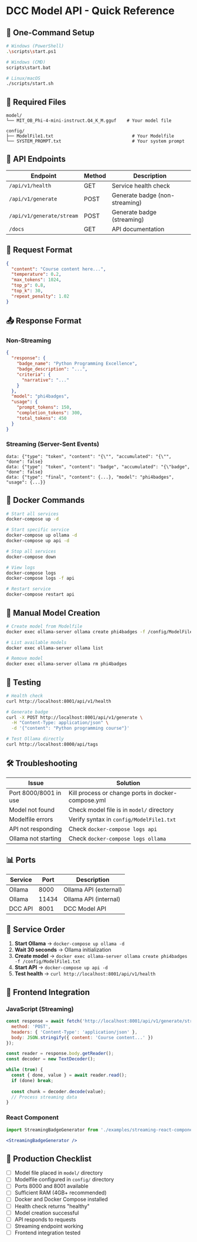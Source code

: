 # DCC Model API - Quick Reference

## 🚀 One-Command Setup

```bash
# Windows (PowerShell)
.\scripts\start.ps1

# Windows (CMD)
scripts\start.bat

# Linux/macOS
./scripts/start.sh
```

## 📁 Required Files

```
model/
└── MIT_OB_Phi-4-mini-instruct.Q4_K_M.gguf    # Your model file

config/
├── ModelFile1.txt                              # Your Modelfile
└── SYSTEM_PROMPT.txt                           # Your system prompt
```

## 🔗 API Endpoints

| Endpoint | Method | Description |
|----------|--------|-------------|
| `/api/v1/health` | GET | Service health check |
| `/api/v1/generate` | POST | Generate badge (non-streaming) |
| `/api/v1/generate/stream` | POST | Generate badge (streaming) |
| `/docs` | GET | API documentation |

## 📡 Request Format

```json
{
  "content": "Course content here...",
  "temperature": 0.2,
  "max_tokens": 1024,
  "top_p": 0.8,
  "top_k": 30,
  "repeat_penalty": 1.02
}
```

## 📤 Response Format

### Non-Streaming
```json
{
  "response": {
    "badge_name": "Python Programming Excellence",
    "badge_description": "...",
    "criteria": {
      "narrative": "..."
    }
  },
  "model": "phi4badges",
  "usage": {
    "prompt_tokens": 150,
    "completion_tokens": 300,
    "total_tokens": 450
  }
}
```

### Streaming (Server-Sent Events)
```
data: {"type": "token", "content": "{\"", "accumulated": "{\"", "done": false}
data: {"type": "token", "content": "badge", "accumulated": "{\"badge", "done": false}
data: {"type": "final", "content": {...}, "model": "phi4badges", "usage": {...}}
```

## 🐳 Docker Commands

```bash
# Start all services
docker-compose up -d

# Start specific service
docker-compose up ollama -d
docker-compose up api -d

# Stop all services
docker-compose down

# View logs
docker-compose logs
docker-compose logs -f api

# Restart service
docker-compose restart api
```

## 🔧 Manual Model Creation

```bash
# Create model from Modelfile
docker exec ollama-server ollama create phi4badges -f /config/ModelFile1.txt

# List available models
docker exec ollama-server ollama list

# Remove model
docker exec ollama-server ollama rm phi4badges
```

## 🧪 Testing

```bash
# Health check
curl http://localhost:8001/api/v1/health

# Generate badge
curl -X POST http://localhost:8001/api/v1/generate \
  -H "Content-Type: application/json" \
  -d '{"content": "Python programming course"}'

# Test Ollama directly
curl http://localhost:8000/api/tags
```

## 🛠️ Troubleshooting

| Issue | Solution |
|-------|----------|
| Port 8000/8001 in use | Kill process or change ports in docker-compose.yml |
| Model not found | Check model file is in `model/` directory |
| Modelfile errors | Verify syntax in `config/ModelFile1.txt` |
| API not responding | Check `docker-compose logs api` |
| Ollama not starting | Check `docker-compose logs ollama` |

## 📊 Ports

| Service | Port | Description |
|---------|------|-------------|
| Ollama | 8000 | Ollama API (external) |
| Ollama | 11434 | Ollama API (internal) |
| DCC API | 8001 | DCC Model API |

## 🔄 Service Order

1. **Start Ollama** → `docker-compose up ollama -d`
2. **Wait 30 seconds** → Ollama initialization
3. **Create model** → `docker exec ollama-server ollama create phi4badges -f /config/ModelFile1.txt`
4. **Start API** → `docker-compose up api -d`
5. **Test health** → `curl http://localhost:8001/api/v1/health`

## 📝 Frontend Integration

### JavaScript (Streaming)
```javascript
const response = await fetch('http://localhost:8001/api/v1/generate/stream', {
  method: 'POST',
  headers: { 'Content-Type': 'application/json' },
  body: JSON.stringify({ content: 'Course content...' })
});

const reader = response.body.getReader();
const decoder = new TextDecoder();

while (true) {
  const { done, value } = await reader.read();
  if (done) break;
  
  const chunk = decoder.decode(value);
  // Process streaming data
}
```

### React Component
```jsx
import StreamingBadgeGenerator from './examples/streaming-react-component';

<StreamingBadgeGenerator />
```

## 🎯 Production Checklist

- [ ] Model file placed in `model/` directory
- [ ] Modelfile configured in `config/` directory
- [ ] Ports 8000 and 8001 available
- [ ] Sufficient RAM (4GB+ recommended)
- [ ] Docker and Docker Compose installed
- [ ] Health check returns "healthy"
- [ ] Model creation successful
- [ ] API responds to requests
- [ ] Streaming endpoint working
- [ ] Frontend integration tested
